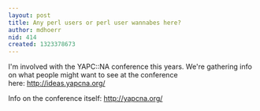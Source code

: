 ```yaml
---
layout: post
title: Any perl users or perl user wannabes here?
author: mdhoerr
nid: 414
created: 1323378673
---
```

I'm involved with the YAPC::NA conference this years. We're gathering info on what people might want to see at the conference here:&nbsp;<a href="http://ideas.yapcna.org/">http://ideas.yapcna.org/</a>

Info on the conference itself:&nbsp;<a href="http://yapcna.org/">http://yapcna.org/</a>
